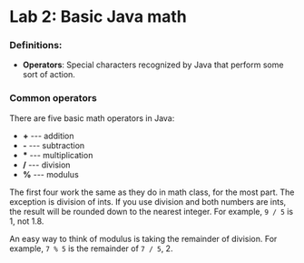 # Lab 2: Basic Java math

### Definitions:

* **Operators**: Special characters recognized by Java that perform some sort of action.

### Common operators

There are five basic math operators in Java:
* **\+** \-\-\- addition
* **\-** \-\-\- subtraction
* **\*** \-\-\- multiplication
* **/** \-\-\- division
* **%** \-\-\- modulus

The first four work the same as they do in math class, for the most part. The exception is division of ints. If you use division and both numbers are ints, the result will be rounded down to the nearest integer. For example, ```9 / 5``` is 1, not 1.8.

An easy way to think of modulus is taking the remainder of division. For example, ```7 % 5``` is the remainder of ```7 / 5```, 2.
